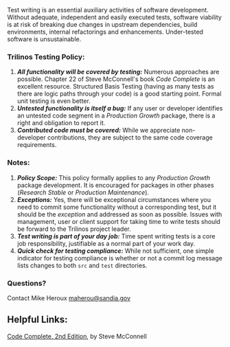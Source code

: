 Test writing is an essential auxiliary activities of software development.  Without adequate, independent and easily executed tests, software viability is at risk of breaking due changes in upstream dependencies, build environments, internal refactorings and enhancements.  Under-tested software is unsustainable.  

### Trilinos Testing Policy:
1. _**All functionality will be covered by testing:**_ Numerous approaches are possible. Chapter 22 of Steve McConnell's book _Code Complete_ is an excellent resource. Structured Basis Testing (having as many tests as there are logic paths through your code) is a good starting point.  Formal unit testing is even better.
2. _**Untested functionality is itself a bug:**_ If any user or developer identifies an untested code segment in a _Production Growth_ package, there is a right and obligation to report it.
3. _**Contributed code must be covered:**_ While we appreciate non-developer contributions, they are subject to the same code coverage requirements.

### Notes:
1. _**Policy Scope:**_ This policy formally applies to any _Production Growth_ package development.  It is encouraged for packages in other phases (_Research Stable_ or _Production Maintenance_).
2. _**Exceptions:**_ Yes, there will be exceptional circumstances where you need to commit some functionality without a corresponding test, but it should be the _exception_ and addressed as soon as possible.  Issues with management, user or client support for taking time to write tests should be forward to the Trilinos project leader.
3. _**Test writing is part of your day job:**_ Time spent writing tests is a core job responsibility, justifiable as a normal part of your work day.
4. _**Quick check for testing compliance:**_ While not sufficient, one simple indicator for testing compliance is whether or not a commit log message lists changes to both `src` and `test` directories.

### Questions?
Contact Mike Heroux <maherou@sandia.gov>

## Helpful Links:

[Code Complete, 2nd Edition](http://www.stevemcconnell.com/cc.htm), by Steve McConnell